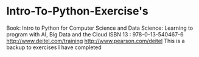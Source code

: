 # Intro-To-Python-Exercise's
Book: Intro to Python for Computer Science and Data Science: Learning to program with AI, Big Data and the Cloud
ISBN 13 : 978-0-13-540467-6 
http://www.deitel.com/training
http://www.pearson.com/deitel
This is a backup to exercises I have completed
